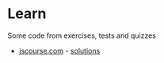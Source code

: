# Learn
Some code from exercises, tests and quizzes

* [jscourse.com](http://jscourse.com/tasks/) - [solutions](/jscourse.com)

